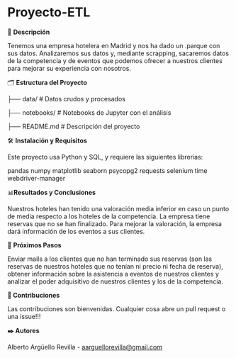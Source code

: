 # Proyecto-ETL

📖 **Descripción**

Tenemos una empresa hotelera en Madrid y nos ha dado un .parque con sus datos. Analizaremos sus datos y, mediante scrapping, sacaremos datos de la competencia y de eventos que podemos ofrecer a nuestros clientes para mejorar su experiencia con nosotros.

🗂️ **Estructura del Proyecto**

├── data/                # Datos crudos y procesados

├── notebooks/           # Notebooks de Jupyter con el análisis

├── README.md            # Descripción del proyecto

🛠️ **Instalación y Requisitos**

Este proyecto usa Python y SQL, y requiere las siguientes librerias:

pandas
numpy
matplotlib
seaborn
psycopg2
requests
selenium
time
webdriver-manager

📊**Resultados y Conclusiones**

Nuestros hoteles han tenido una valoración media inferior en caso un punto de media respecto a los hoteles de la competencia. La empresa tiene reservas que no se han finalizado. Para mejorar la valoración, la empresa dará información de los eventos a sus clientes.

🔄 **Próximos Pasos**

Enviar mails a los clientes que no han terminado sus reservas (son las reservas de nuestros hoteles que no tenían ni precio ni fecha de reserva), obtener información sobre la asistencia a eventos de nuestros clientes y analizar el poder adquisitivo de nuestros clientes y los de la competencia.

**🤝 Contribuciones**

Las contribuciones son bienvenidas. Cualquier cosa abre un pull request o una issue!!!

**✒️ Autores**

Alberto Argüello Revilla - aarguellorevilla@gmail.com
